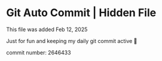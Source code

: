 # Git Auto Commit | Hidden File

This file was added Feb 12, 2025

Just for fun and keeping my daily git commit active 🤪

commit number: 2646433
